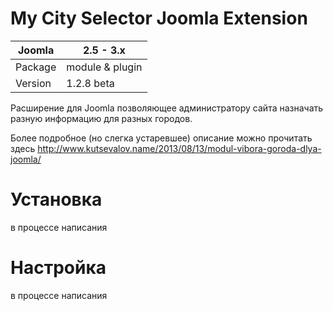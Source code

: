 My City Selector Joomla Extension
=================================

|       Joomla | 2.5 - 3.x       |
|--------------|-----------------|
| Package      | module & plugin |
| Version      | 1.2.8 beta      |



Расширение для Joomla позволяющее администратору сайта назначать разную информацию для разных городов.

Более подробное (но слегка устаревшее) описание можно прочитать здесь http://www.kutsevalov.name/2013/08/13/modul-vibora-goroda-dlya-joomla/

Установка
=========

в процессе написания


Настройка
=========

в процессе написания


